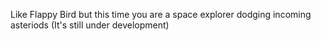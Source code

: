 Like Flappy Bird but this time you are a space explorer dodging incoming asteriods (It's still under development)
